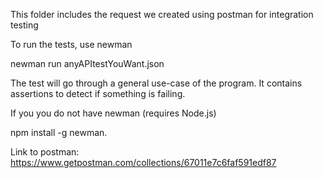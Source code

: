 This folder includes the request we created using postman for integration testing 

To run the tests, use newman

newman run anyAPItestYouWant.json

The test will go through a general use-case of the program. It contains assertions to detect if something is failing.

If you you do not have newman (requires Node.js)

npm install -g newman.

Link to postman: https://www.getpostman.com/collections/67011e7c6faf591edf87
